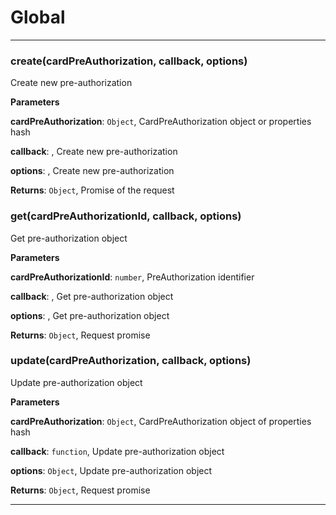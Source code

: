 # Global





* * *

### create(cardPreAuthorization, callback, options) 

Create new pre-authorization

**Parameters**

**cardPreAuthorization**: `Object`, CardPreAuthorization object or properties hash

**callback**: , Create new pre-authorization

**options**: , Create new pre-authorization

**Returns**: `Object`, Promise of the request


### get(cardPreAuthorizationId, callback, options) 

Get pre-authorization object

**Parameters**

**cardPreAuthorizationId**: `number`, PreAuthorization identifier

**callback**: , Get pre-authorization object

**options**: , Get pre-authorization object

**Returns**: `Object`, Request promise


### update(cardPreAuthorization, callback, options) 

Update pre-authorization object

**Parameters**

**cardPreAuthorization**: `Object`, CardPreAuthorization object of properties hash

**callback**: `function`, Update pre-authorization object

**options**: `Object`, Update pre-authorization object

**Returns**: `Object`, Request promise



* * *










